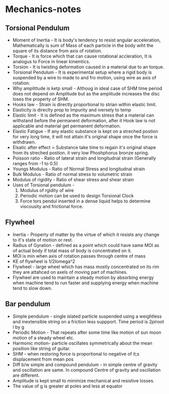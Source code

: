 # Mechanics-notes

## Torsional Pendulum 
* Moment of Inertia - It is body's tendency to resist angular acceleration, Mathematically is sum of Mass of each particle in the body wiht the square of its distance from axis of rotation. 
* Torque - It is force which that can cause rotational accleration, It is analogus to Force in linear kinemtics. 
* Torsion - It is twisting deformation caused in a material due to an torque. 
* Torsional Pendulum - It is experimental setup where a rigid body is suspended by a wire to made to and fro motion, using wire as axis of rotation. 
* Why amplittude is ketp small - Althoug in ideal case of SHM time period does not depend on Amplitude but as the amplitude increases the disc loses the property of SHM. 
* Hooks law - Strain is directly proportional to strian within elastic limit. 
* Elasticity is direclty prop to Impurity and iversely to temp
* Elastic limit -  It is defined as the maximum stress that a material can withstand before the permanent deformation, after it Hook law is not applicable and material get permanent deformation. 
* Elastic Fatigue - If any elastic substance is kept on a streched postion for very long time, it will not attain it's original shape once the force is withdrawn. 
* Elsatic after effect = Substance take time to regain it's original shape from its streched postion. it very low Phoshphorus bronze spring. 
* Poisson ratio - Ratio of lateral strain and longitudnal strain  (Generally ranges from -1 to 0.5) 
* Youngs Modulus - Ratio of Normal Stress and longitudnal strain
* Bulk Modulus - Ratio of normal stress to volumetric strain 
* Modulus of rigidity - Ratio of shear stress and shear strain 
* Uses of Torsional pendulum - 
  1. Modulus of rgidity of wire 
  2. Periodic motion can be used to design Torsional Clock 
  3. Force tors pendul inserted in a dense liquid helps to determine viscousity and frictional force. 

## Flywheel 
* Inertia - Property of matter by the virtue of which it resists any change to it's state of motion or rest. 
* Radius of Gyration - defined as a point which could have same MOI as of actual body if total mass of body is concentrated on it. 
* MOI is min when axis of rotation passes through centre of mass
* KE of flywheel is 1/2*I*omega^2
* Flywheel - large wheel which has mass mostly concentrated on its rim they are attahced on axels of moving part of machines. 
* Flywheel are used to maintain a steady motion by absorbing energy when machine tend to run faster and supplying energy when machine tend to slow down. 

## Bar pendulum
* Simple pendulum - single islated particle suspended using a weightless and inextensible string on a friction less suppport. Time period is 2*pi*root l by g
* Periodic Motion - That repeats after some time like motion of sun moon motion of a steady wheel etc. 
* Harmonic motion- particle oscillates symmetrically about the mean position like string of guitar.
* SHM - when restoring force is proportional to negative of it;s displacement from mean pos 
* Diff b/w simple and compound pendulum - in simple centre of gravity and oscillation are same. In compound Centre of gravity and oscillation are different. 
* Amplitude is kept small to minimize mechanical and resistive losses. 
* The value of g is greater at poles and less at equator 
